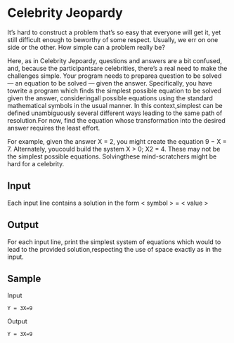 # Celebrity Jeopardy

It’s hard to construct a problem that’s so easy that everyone will get it, yet still difficult enough to beworthy of some respect. Usually, we err on one side or the other. How simple can a problem really be?

Here, as in Celebrity Jepoardy, questions and answers are a bit confused, and, because the participantsare celebrities, there’s a real need to make the challenges simple. Your program needs to preparea question to be solved — an equation to be solved — given the answer. Specifically, you have towrite a program which finds the simplest possible equation to be solved given the answer, consideringall possible equations using the standard mathematical symbols in the usual manner. In this context,simplest can be defined unambiguously several different ways leading to the same path of resolution.For now, find the equation whose transformation into the desired answer requires the least effort.

For example, given the answer X = 2, you might create the equation 9 − X = 7. Alternately, youcould build the system X > 0; X2 = 4. These may not be the simplest possible equations. Solvingthese mind-scratchers might be hard for a celebrity.

## Input

Each input line contains a solution in the form < symbol > = < value >

## Output

For each input line, print the simplest system of equations which would to lead to the provided solution,respecting the use of space exactly as in the input.

## Sample

Input

~~~~~
Y = 3X=9
~~~~~

Output

~~~~~
Y = 3X=9
~~~~~
